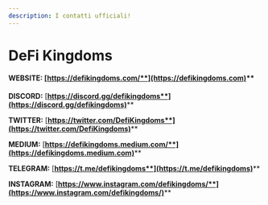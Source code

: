```yaml
---
description: I contatti ufficiali!
---
```


# DeFi Kingdoms

#### **WEBSITE:** [**https://defikingdoms.com/**](https://defikingdoms.com)****

**DISCORD:** [**https://discord.gg/defikingdoms**](https://discord.gg/defikingdoms)****

**TWITTER:** [**https://twitter.com/DefiKingdoms**](https://twitter.com/DefiKingdoms)****

**MEDIUM:** [**https://defikingdoms.medium.com/**](https://defikingdoms.medium.com)****

**TELEGRAM:** [**https://t.me/defikingdoms**](https://t.me/defikingdoms)****

**INSTAGRAM:** [**https://www.instagram.com/defikingdoms/**](https://www.instagram.com/defikingdoms/)****
